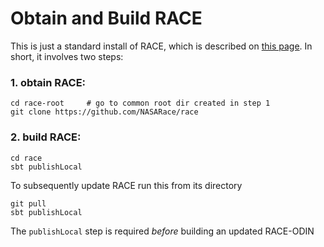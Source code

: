 # Obtain and Build RACE

This is just a standard install of RACE, which is described on [this page](http://nasarace.github.io/race/installation/build.html).
In short, it involves two steps:

### 1. obtain RACE:

    cd race-root     # go to common root dir created in step 1
    git clone https://github.com/NASARace/race

### 2. build RACE:

    cd race
    sbt publishLocal

To subsequently update RACE run this from its directory

    git pull
    sbt publishLocal

The `publishLocal` step is required *before* building an updated RACE-ODIN